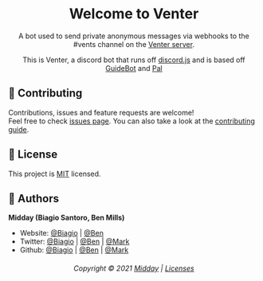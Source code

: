 <h1 align="center">Welcome to Venter</h1>
<p align="center"> A bot used to send private anonymous messages via webhooks to the #vents channel on the <a href="https://discord.com/invite/EBTkQHg">Venter server</a>.</p>


<p align="center">This is Venter, a discord bot that runs off <a href="https://github.com/hydrabolt/discord.js/">discord.js</a> and is based off <a href="https://github.com/AnIdiotsGuide/guidebot">GuideBot</a> and <a href="https://github.com/MiddayClouds/pal">Pal</a></p>

## 🤝 Contributing

Contributions, issues and feature requests are welcome!<br />Feel free to check [issues page](https://github.com/MiddayClouds/venter/issues). You can also take a look at the [contributing guide](https://github.com/MiddayClouds/venter/blob/master/CONTRIBUTING.md).


## 📝 License

This project is [MIT](https://github.com/MiddayClouds/venter/blob/master/LICENSE) licensed.

## 👤 Authors

**Midday (Biagio Santoro, Ben Mills)**

* Website: [@Biagio](https://biagi.ooo) | [@Ben](https://benmills-co.github.io)
* Twitter: [@Biagio](https://twitter.com/badgesir) | [@Ben](https://twitter.com/BenMillsco) | [@Mark](https://twitter.com/Sad_Kris_)
* Github: [@Biagio](https://github.com/biagios) | [@Ben](https://github.com/benmills-co) | [@Mark](https://github.com/sadkris)

<h6 align="center">
Copyright © 2021 <a href="https://github.com/MiddayClouds">Midday</a> | <a href="https://app.fossa.com/reports/d2cfbea5-30d0-4e12-bdb8-cac19db33d29">Licenses</a>
<br/></h6>
